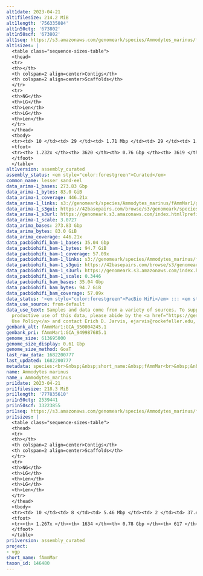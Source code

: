 ```yaml
---
alt1date: 2023-04-21
alt1filesize: 214.2 MiB
alt1length: '756335084'
alt1n50ctg: '673802'
alt1n50scf: '673802'
alt1seq: https://s3.amazonaws.com/genomeark/species/Ammodytes_marinus/fAmmMar1/assembly_curated/fAmmMar1.alt.cur.20230421.fasta.gz
alt1sizes: |
  <table class="sequence-sizes-table">
  <thead>
  <tr>
  <th></th>
  <th colspan=2 align=center>Contigs</th>
  <th colspan=2 align=center>Scaffolds</th>
  </tr>
  <tr>
  <th>NG</th>
  <th>LG</th>
  <th>Len</th>
  <th>LG</th>
  <th>Len</th>
  </tr>
  </thead>
  <tbody>
  <tr><td> 10 </td><td> 29 </td><td> 1.71 Mbp </td><td> 29 </td><td> 1.71 Mbp </td></tr><tr><td> 20 </td><td> 71 </td><td> 1.28 Mbp </td><td> 71 </td><td> 1.28 Mbp </td></tr><tr><td> 30 </td><td> 125 </td><td> 1.03 Mbp </td><td> 125 </td><td> 1.03 Mbp </td></tr><tr><td> 40 </td><td> 191 </td><td> 0.83 Mbp </td><td> 191 </td><td> 0.83 Mbp </td></tr><tr style="background-color:#cccccc;"><td> 50 </td><td> 273 </td><td> 0.67 Mbp </td><td> 273 </td><td> 0.67 Mbp </td></tr><tr><td> 60 </td><td> 373 </td><td> 0.56 Mbp </td><td> 373 </td><td> 0.56 Mbp </td></tr><tr><td> 70 </td><td> 495 </td><td> 460.97 Kbp </td><td> 495 </td><td> 460.97 Kbp </td></tr><tr><td> 80 </td><td> 646 </td><td> 357.70 Kbp </td><td> 646 </td><td> 357.70 Kbp </td></tr><tr><td> 90 </td><td> 845 </td><td> 268.58 Kbp </td><td> 845 </td><td> 268.58 Kbp </td></tr><tr><td> 100 </td><td> 1122 </td><td> 178.40 Kbp </td><td> 1121 </td><td> 179.14 Kbp </td></tr></tbody>
  <tfoot>
  <tr><th> 1.232x </th><th> 3620 </th><th> 0.76 Gbp </th><th> 3619 </th><th> 0.76 Gbp </th></tr>
  </tfoot>
  </table>
alt1version: assembly_curated
assembly_status: <em style="color:forestgreen">Curated</em>
common_name: lesser sand-eel
data_arima-1_bases: 273.83 Gbp
data_arima-1_bytes: 83.0 GiB
data_arima-1_coverage: 446.21x
data_arima-1_links: s3://genomeark/species/Ammodytes_marinus/fAmmMar1/genomic_data/arima/<br>
data_arima-1_s3gui: https://42basepairs.com/browse/s3/genomeark/species/Ammodytes_marinus/fAmmMar1/genomic_data/arima/
data_arima-1_s3url: https://genomeark.s3.amazonaws.com/index.html?prefix=species/Ammodytes_marinus/fAmmMar1/genomic_data/arima/
data_arima-1_scale: 3.0727
data_arima_bases: 273.83 Gbp
data_arima_bytes: 83.0 GiB
data_arima_coverage: 446.21x
data_pacbiohifi_bam-1_bases: 35.04 Gbp
data_pacbiohifi_bam-1_bytes: 94.7 GiB
data_pacbiohifi_bam-1_coverage: 57.09x
data_pacbiohifi_bam-1_links: s3://genomeark/species/Ammodytes_marinus/fAmmMar1/genomic_data/pacbio_hifi/<br>
data_pacbiohifi_bam-1_s3gui: https://42basepairs.com/browse/s3/genomeark/species/Ammodytes_marinus/fAmmMar1/genomic_data/pacbio_hifi/
data_pacbiohifi_bam-1_s3url: https://genomeark.s3.amazonaws.com/index.html?prefix=species/Ammodytes_marinus/fAmmMar1/genomic_data/pacbio_hifi/
data_pacbiohifi_bam-1_scale: 0.3446
data_pacbiohifi_bam_bases: 35.04 Gbp
data_pacbiohifi_bam_bytes: 94.7 GiB
data_pacbiohifi_bam_coverage: 57.09x
data_status: '<em style="color:forestgreen">PacBio HiFi</em> ::: <em style="color:forestgreen">Arima</em>'
data_use_source: from-default
data_use_text: Samples and data come from a variety of sources. To support fair and
  productive use of this data, please abide by the <a href="https://genome10k.soe.ucsc.edu/data-use-policies/">Data
  Use Policy</a> and contact Erich D. Jarvis, ejarvis@rockefeller.edu, with any questions.
genbank_alt: fAmmMar1:GCA_950004245.1
genbank_pri: fAmmMar1:GCA_949987685.1
genome_size: 613695000
genome_size_display: 0.61 Gbp
genome_size_method: GoaT
last_raw_data: 1682200777
last_updated: 1682200777
metadata: species:<br>&nbsp;&nbsp;short_name:&nbsp;fAmmMar<br>&nbsp;&nbsp;name:&nbsp;Ammodytes&nbsp;marinus<br>&nbsp;&nbsp;taxon_id:&nbsp;146480<br>&nbsp;&nbsp;common_name:&nbsp;lesser&nbsp;sand-eel<br>&nbsp;&nbsp;order:<br>&nbsp;&nbsp;&nbsp;&nbsp;name:&nbsp;Perciformes<br>&nbsp;&nbsp;family:<br>&nbsp;&nbsp;&nbsp;&nbsp;name:&nbsp;Ammodytidae<br>&nbsp;&nbsp;individuals:<br>&nbsp;&nbsp;&nbsp;&nbsp;-&nbsp;short_name:&nbsp;fAmmMar1<br>&nbsp;&nbsp;&nbsp;&nbsp;&nbsp;&nbsp;biosample_id:&nbsp;SAMEA110137622<br>&nbsp;&nbsp;&nbsp;&nbsp;&nbsp;&nbsp;sex:&nbsp;female<br>&nbsp;&nbsp;genome_size:&nbsp;613695000<br>&nbsp;&nbsp;genome_size_method:&nbsp;GoaT<br>&nbsp;&nbsp;project:&nbsp;[&nbsp;vgp&nbsp;]<br>
name: Ammodytes marinus
name_: Ammodytes_marinus
pri1date: 2023-04-21
pri1filesize: 218.3 MiB
pri1length: '777835610'
pri1n50ctg: 2539441
pri1n50scf: 33223855
pri1seq: https://s3.amazonaws.com/genomeark/species/Ammodytes_marinus/fAmmMar1/assembly_curated/fAmmMar1.pri.cur.20230421.fasta.gz
pri1sizes: |
  <table class="sequence-sizes-table">
  <thead>
  <tr>
  <th></th>
  <th colspan=2 align=center>Contigs</th>
  <th colspan=2 align=center>Scaffolds</th>
  </tr>
  <tr>
  <th>NG</th>
  <th>LG</th>
  <th>Len</th>
  <th>LG</th>
  <th>Len</th>
  </tr>
  </thead>
  <tbody>
  <tr><td> 10 </td><td> 8 </td><td> 5.46 Mbp </td><td> 2 </td><td> 37.46 Mbp </td></tr><tr><td> 20 </td><td> 22 </td><td> 4.24 Mbp </td><td> 4 </td><td> 36.69 Mbp </td></tr><tr><td> 30 </td><td> 37 </td><td> 3.63 Mbp </td><td> 5 </td><td> 35.78 Mbp </td></tr><tr><td> 40 </td><td> 56 </td><td> 2.86 Mbp </td><td> 7 </td><td> 33.56 Mbp </td></tr><tr style="background-color:#cccccc;"><td> 50 </td><td> 79 </td><td style="background-color:#88ff88;"> 2.54 Mbp </td><td> 9 </td><td style="background-color:#88ff88;"> 33.22 Mbp </td></tr><tr><td> 60 </td><td> 105 </td><td> 2.18 Mbp </td><td> 11 </td><td> 32.61 Mbp </td></tr><tr><td> 70 </td><td> 136 </td><td> 1.75 Mbp </td><td> 13 </td><td> 31.42 Mbp </td></tr><tr><td> 80 </td><td> 176 </td><td> 1.34 Mbp </td><td> 15 </td><td> 30.11 Mbp </td></tr><tr><td> 90 </td><td> 229 </td><td> 1.00 Mbp </td><td> 17 </td><td> 28.48 Mbp </td></tr><tr><td> 100 </td><td> 304 </td><td> 0.66 Mbp </td><td> 19 </td><td> 27.02 Mbp </td></tr></tbody>
  <tfoot>
  <tr><th> 1.267x </th><th> 1634 </th><th> 0.78 Gbp </th><th> 617 </th><th> 0.78 Gbp </th></tr>
  </tfoot>
  </table>
pri1version: assembly_curated
project:
- vgp
short_name: fAmmMar
taxon_id: 146480
---
```

